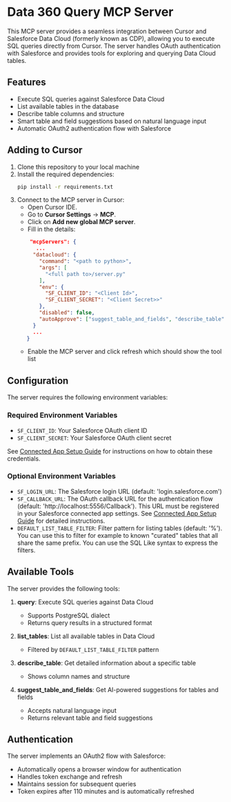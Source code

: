 # Data 360 Query MCP Server

This MCP server provides a seamless integration between Cursor and Salesforce Data Cloud (formerly known as CDP), allowing you to execute SQL queries directly from Cursor. The server handles OAuth authentication with Salesforce and provides tools for exploring and querying Data Cloud tables.

## Features

- Execute SQL queries against Salesforce Data Cloud
- List available tables in the database
- Describe table columns and structure
- Smart table and field suggestions based on natural language input
- Automatic OAuth2 authentication flow with Salesforce

## Adding to Cursor

1. Clone this repository to your local machine
2. Install the required dependencies:
   ```bash
   pip install -r requirements.txt
   ```
3. Connect to the MCP server in Cursor:
   - Open Cursor IDE.
   - Go to **Cursor Settings** → **MCP**.
   - Click on **Add new global MCP server**.
   - Fill in the details:
   ```json
       "mcpServers": {
         ...
        "datacloud": {
          "command": "<path to python>",
          "args": [
            "<full path to>/server.py"
          ],
          "env": {
            "SF_CLIENT_ID": "<Client Id>",
            "SF_CLIENT_SECRET": "<Client Secret>>"
          },
          "disabled": false,
          "autoApprove": ["suggest_table_and_fields", "describe_table", "list_tables"]
        }
        ...
      }
   ```
   - Enable the MCP server and click refresh which should show the tool list

## Configuration

The server requires the following environment variables:

### Required Environment Variables

- `SF_CLIENT_ID`: Your Salesforce OAuth client ID
- `SF_CLIENT_SECRET`: Your Salesforce OAuth client secret

See [Connected App Setup Guide](CONNECTED_APP_SETUP.md) for instructions on how to obtain these credentials.

### Optional Environment Variables

- `SF_LOGIN_URL`: The Salesforce login URL (default: 'login.salesforce.com')
- `SF_CALLBACK_URL`: The OAuth callback URL for the authentication flow (default: 'http://localhost:5556/Callback'). This URL must be registered in your Salesforce connected app settings. See [Connected App Setup Guide](CONNECTED_APP_SETUP.md) for detailed instructions.
- `DEFAULT_LIST_TABLE_FILTER`: Filter pattern for listing tables (default: '%'). You can use this to filter for example to known "curated" tables that all share the same prefix. You can use the SQL Like syntax to express the filters.

## Available Tools

The server provides the following tools:

1. **query**: Execute SQL queries against Data Cloud
   - Supports PostgreSQL dialect
   - Returns query results in a structured format

2. **list_tables**: List all available tables in Data Cloud
   - Filtered by `DEFAULT_LIST_TABLE_FILTER` pattern

3. **describe_table**: Get detailed information about a specific table
   - Shows column names and structure

4. **suggest_table_and_fields**: Get AI-powered suggestions for tables and fields
   - Accepts natural language input
   - Returns relevant table and field suggestions

## Authentication

The server implements an OAuth2 flow with Salesforce:
- Automatically opens a browser window for authentication
- Handles token exchange and refresh
- Maintains session for subsequent queries
- Token expires after 110 minutes and is automatically refreshed